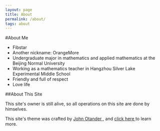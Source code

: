 ```yaml
---
layout: page
title: About
permalink: /about/
tags: about
---
```

#About Me
* Fibstar
* Another nickname: OrangeMore
* Undergraduate major in mathematics and applied mathematics at the Beijing Normal University
* Working as a mathematics teacher in Hangzhou Silver Lake Experimental Middle School
* Friendly and full of respect
* Love life

##About This Site
<p>This site's owner is still alive, so all operations on this site are done by himselves.</p>
<p>This site's theme was crafted by <a href="http://johnotander.com" >John Otander </a>, and <a href="https://github.com/johnotander/pixyll" >click here </a>to learn more.</p>

